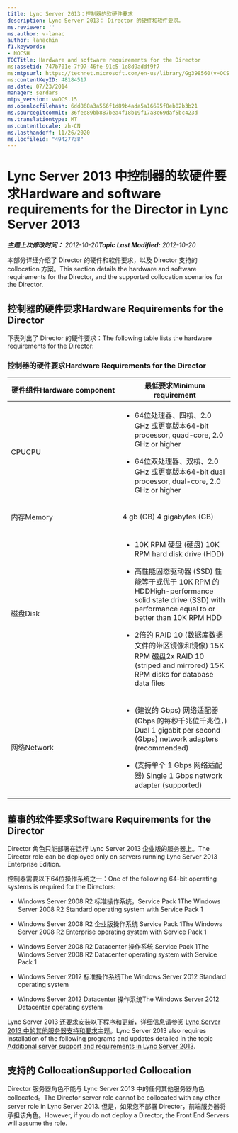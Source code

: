 ```yaml
---
title: Lync Server 2013：控制器的软硬件要求
description: Lync Server 2013： Director 的硬件和软件要求。
ms.reviewer: ''
ms.author: v-lanac
author: lanachin
f1.keywords:
- NOCSH
TOCTitle: Hardware and software requirements for the Director
ms:assetid: 747b701e-7f97-46fe-91c5-1e8d9addf9f7
ms:mtpsurl: https://technet.microsoft.com/en-us/library/Gg398560(v=OCS.15)
ms:contentKeyID: 48184517
ms.date: 07/23/2014
manager: serdars
mtps_version: v=OCS.15
ms.openlocfilehash: 6dd868a3a566f1d89b4ada5a16695f8eb02b3b21
ms.sourcegitcommit: 36fee89bb887bea4f18b19f17a8c69daf5bc423d
ms.translationtype: MT
ms.contentlocale: zh-CN
ms.lasthandoff: 11/26/2020
ms.locfileid: "49427738"
---
```

# <a name="hardware-and-software-requirements-for-the-director-in-lync-server-2013"></a><span data-ttu-id="79bf7-103">Lync Server 2013 中控制器的软硬件要求</span><span class="sxs-lookup"><span data-stu-id="79bf7-103">Hardware and software requirements for the Director in Lync Server 2013</span></span>

<div data-xmlns="http://www.w3.org/1999/xhtml">

<div class="topic" data-xmlns="http://www.w3.org/1999/xhtml" data-msxsl="urn:schemas-microsoft-com:xslt" data-cs="https://msdn.microsoft.com/">

<div data-asp="https://msdn2.microsoft.com/asp">



</div>

<div id="mainSection">

<div id="mainBody"><span data-ttu-id="79bf7-104">

<span> </span></span><span class="sxs-lookup"><span data-stu-id="79bf7-104">

<span> </span></span></span>

<span data-ttu-id="79bf7-105">_**主题上次修改时间：** 2012-10-20_</span><span class="sxs-lookup"><span data-stu-id="79bf7-105">_**Topic Last Modified:** 2012-10-20_</span></span>

<span data-ttu-id="79bf7-106">本部分详细介绍了 Director 的硬件和软件要求，以及 Director 支持的 collocation 方案。</span><span class="sxs-lookup"><span data-stu-id="79bf7-106">This section details the hardware and software requirements for the Director, and the supported collocation scenarios for the Director.</span></span>

<div>

## <a name="hardware-requirements-for-the-director"></a><span data-ttu-id="79bf7-107">控制器的硬件要求</span><span class="sxs-lookup"><span data-stu-id="79bf7-107">Hardware Requirements for the Director</span></span>

<span data-ttu-id="79bf7-108">下表列出了 Director 的硬件要求：</span><span class="sxs-lookup"><span data-stu-id="79bf7-108">The following table lists the hardware requirements for the Director:</span></span>

### <a name="hardware-requirements-for-the-director"></a><span data-ttu-id="79bf7-109">控制器的硬件要求</span><span class="sxs-lookup"><span data-stu-id="79bf7-109">Hardware Requirements for the Director</span></span>

<table>
<colgroup>
<col style="width: 50%" />
<col style="width: 50%" />
</colgroup>
<thead>
<tr class="header">
<th><span data-ttu-id="79bf7-110">硬件组件</span><span class="sxs-lookup"><span data-stu-id="79bf7-110">Hardware component</span></span></th>
<th><span data-ttu-id="79bf7-111">最低要求</span><span class="sxs-lookup"><span data-stu-id="79bf7-111">Minimum requirement</span></span></th>
</tr>
</thead>
<tbody>
<tr class="odd">
<td><p><span data-ttu-id="79bf7-112">CPU</span><span class="sxs-lookup"><span data-stu-id="79bf7-112">CPU</span></span></p></td>
<td><ul>
<li><p><span data-ttu-id="79bf7-113">64位处理器、四核、2.0 GHz 或更高版本</span><span class="sxs-lookup"><span data-stu-id="79bf7-113">64-bit processor, quad-core, 2.0 GHz or higher</span></span></p></li>
<li><p><span data-ttu-id="79bf7-114">64位双处理器、双核、2.0 GHz 或更高版本</span><span class="sxs-lookup"><span data-stu-id="79bf7-114">64-bit dual processor, dual-core, 2.0 GHz or higher</span></span></p></li>
</ul></td>
</tr>
<tr class="even">
<td><p><span data-ttu-id="79bf7-115">内存</span><span class="sxs-lookup"><span data-stu-id="79bf7-115">Memory</span></span></p></td>
<td><p><span data-ttu-id="79bf7-116">4 gb (GB) </span><span class="sxs-lookup"><span data-stu-id="79bf7-116">4 gigabytes (GB)</span></span></p></td>
</tr>
<tr class="odd">
<td><p><span data-ttu-id="79bf7-117">磁盘</span><span class="sxs-lookup"><span data-stu-id="79bf7-117">Disk</span></span></p></td>
<td><ul>
<li><p><span data-ttu-id="79bf7-118">10K RPM 硬盘 (硬盘) </span><span class="sxs-lookup"><span data-stu-id="79bf7-118">10K RPM hard disk drive (HDD)</span></span></p></li>
<li><p><span data-ttu-id="79bf7-119">高性能固态驱动器 (SSD) 性能等于或优于 10K RPM 的 HDD</span><span class="sxs-lookup"><span data-stu-id="79bf7-119">High-performance solid state drive (SSD) with performance equal to or better than 10K RPM HDD</span></span></p></li>
<li><p><span data-ttu-id="79bf7-120">2倍的 RAID 10 (数据库数据文件的带区镜像和镜像) 15K RPM 磁盘</span><span class="sxs-lookup"><span data-stu-id="79bf7-120">2x RAID 10 (striped and mirrored) 15K RPM disks for database data files</span></span></p></li>
</ul></td>
</tr>
<tr class="even">
<td><p><span data-ttu-id="79bf7-121">网络</span><span class="sxs-lookup"><span data-stu-id="79bf7-121">Network</span></span></p></td>
<td><ul>
<li><p><span data-ttu-id="79bf7-122"> (建议的 Gbps) 网络适配器 (Gbps 的每秒千兆位千兆位，) </span><span class="sxs-lookup"><span data-stu-id="79bf7-122">Dual 1 gigabit per second (Gbps) network adapters (recommended)</span></span></p></li>
<li><p><span data-ttu-id="79bf7-123"> (支持单个 1 Gbps 网络适配器) </span><span class="sxs-lookup"><span data-stu-id="79bf7-123">Single 1 Gbps network adapter (supported)</span></span></p></li>
</ul></td>
</tr>
</tbody>
</table>


</div>

<div>

## <a name="software-requirements-for-the-director"></a><span data-ttu-id="79bf7-124">董事的软件要求</span><span class="sxs-lookup"><span data-stu-id="79bf7-124">Software Requirements for the Director</span></span>

<span data-ttu-id="79bf7-125">Director 角色只能部署在运行 Lync Server 2013 企业版的服务器上。</span><span class="sxs-lookup"><span data-stu-id="79bf7-125">The Director role can be deployed only on servers running Lync Server 2013 Enterprise Edition.</span></span>

<span data-ttu-id="79bf7-126">控制器需要以下64位操作系统之一：</span><span class="sxs-lookup"><span data-stu-id="79bf7-126">One of the following 64-bit operating systems is required for the Directors:</span></span>

  - <span data-ttu-id="79bf7-127">Windows Server 2008 R2 标准操作系统，Service Pack 1</span><span class="sxs-lookup"><span data-stu-id="79bf7-127">The Windows Server 2008 R2 Standard operating system with Service Pack 1</span></span>

  - <span data-ttu-id="79bf7-128">Windows Server 2008 R2 企业版操作系统 Service Pack 1</span><span class="sxs-lookup"><span data-stu-id="79bf7-128">The Windows Server 2008 R2 Enterprise operating system with Service Pack 1</span></span>

  - <span data-ttu-id="79bf7-129">Windows Server 2008 R2 Datacenter 操作系统 Service Pack 1</span><span class="sxs-lookup"><span data-stu-id="79bf7-129">The Windows Server 2008 R2 Datacenter operating system with Service Pack 1</span></span>

  - <span data-ttu-id="79bf7-130">Windows Server 2012 标准操作系统</span><span class="sxs-lookup"><span data-stu-id="79bf7-130">The Windows Server 2012 Standard operating system</span></span>

  - <span data-ttu-id="79bf7-131">Windows Server 2012 Datacenter 操作系统</span><span class="sxs-lookup"><span data-stu-id="79bf7-131">The Windows Server 2012 Datacenter operating system</span></span>

<span data-ttu-id="79bf7-132">Lync Server 2013 还要求安装以下程序和更新，详细信息请参阅 [Lync Server 2013 中的其他服务器支持和要求](lync-server-2013-additional-server-support-and-requirements.md)主题。</span><span class="sxs-lookup"><span data-stu-id="79bf7-132">Lync Server 2013 also requires installation of the following programs and updates detailed in the topic [Additional server support and requirements in Lync Server 2013](lync-server-2013-additional-server-support-and-requirements.md).</span></span>

</div>

<div>

## <a name="supported-collocation"></a><span data-ttu-id="79bf7-133">支持的 Collocation</span><span class="sxs-lookup"><span data-stu-id="79bf7-133">Supported Collocation</span></span>

<span data-ttu-id="79bf7-134">Director 服务器角色不能与 Lync Server 2013 中的任何其他服务器角色 collocated。</span><span class="sxs-lookup"><span data-stu-id="79bf7-134">The Director server role cannot be collocated with any other server role in Lync Server 2013.</span></span> <span data-ttu-id="79bf7-135">但是，如果您不部署 Director，前端服务器将承担该角色。</span><span class="sxs-lookup"><span data-stu-id="79bf7-135">However, if you do not deploy a Director, the Front End Servers will assume the role.</span></span>

<span data-ttu-id="79bf7-136"></div>

</div>

<span> </span>

</div>

</div>

</span><span class="sxs-lookup"><span data-stu-id="79bf7-136"></div>

</div>

<span> </span>

</div>

</div>

</span></span></div>


